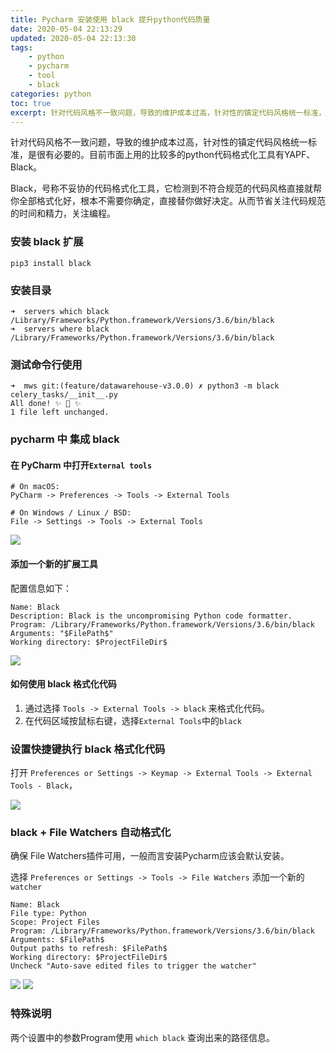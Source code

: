 ```yaml
---
title: Pycharm 安装使用 black 提升python代码质量
date: 2020-05-04 22:13:29
updated: 2020-05-04 22:13:30
tags: 
    - python
    - pycharm
    - tool
    - black
categories: python
toc: true
excerpt: 针对代码风格不一致问题，导致的维护成本过高，针对性的镇定代码风格统一标准，是很有必要的。目前市面上用的比较多的python代码格式化工具有YAPF、Black。Black，号称不妥协的代码格式化工具，它检测到不符合规范的代码风格直接就帮你全部格式化好，根本不需要你确定，直接替你做好决定。从而节省关注代码规范的时间和精力，关注编程。
---
```


针对代码风格不一致问题，导致的维护成本过高，针对性的镇定代码风格统一标准，是很有必要的。目前市面上用的比较多的python代码格式化工具有YAPF、Black。

Black，号称不妥协的代码格式化工具，它检测到不符合规范的代码风格直接就帮你全部格式化好，根本不需要你确定，直接替你做好决定。从而节省关注代码规范的时间和精力，关注编程。

### 安装 black 扩展
```
pip3 install black
```

### 安装目录
```
➜  servers which black
/Library/Frameworks/Python.framework/Versions/3.6/bin/black
➜  servers where black
/Library/Frameworks/Python.framework/Versions/3.6/bin/black
```

### 测试命令行使用
```
➜  mws git:(feature/datawarehouse-v3.0.0) ✗ python3 -m black celery_tasks/__init__.py
All done! ✨ 🍰 ✨
1 file left unchanged.
```

### pycharm 中 集成 black

#### 在 PyCharm 中打开`External tools`
```
# On macOS:
PyCharm -> Preferences -> Tools -> External Tools

# On Windows / Linux / BSD:
File -> Settings -> Tools -> External Tools
```

![](https://static.studytime.xin/image/articles/20200402001716.png)

#### 添加一个新的扩展工具
配置信息如下：
```
Name: Black
Description: Black is the uncompromising Python code formatter.
Program: /Library/Frameworks/Python.framework/Versions/3.6/bin/black
Arguments: "$FilePath$"
Working directory: $ProjectFileDir$
```

![](https://static.studytime.xin/image/articles/20200402001904.png)

#### 如何使用 black 格式化代码

1. 通过选择 `Tools -> External Tools -> black` 来格式化代码。
2. 在代码区域按鼠标右键，选择`External Tools`中的`black`

### 设置快捷键执行 black 格式化代码

打开 `Preferences or Settings -> Keymap -> External Tools -> External Tools - Black`，

![](https://static.studytime.xin/image/articles/20200402003403.png)


### black + File Watchers 自动格式化
确保 File Watchers插件可用，一般而言安装Pycharm应该会默认安装。

选择 `Preferences or Settings -> Tools -> File Watchers` 添加一个新的`watcher`

```
Name: Black
File type: Python
Scope: Project Files
Program: /Library/Frameworks/Python.framework/Versions/3.6/bin/black
Arguments: $FilePath$
Output paths to refresh: $FilePath$
Working directory: $ProjectFileDir$
Uncheck "Auto-save edited files to trigger the watcher"
```

![](https://static.studytime.xin/image/articles/20200402003921.png)
![](https://static.studytime.xin/image/articles/20200402004011.png)

### 特殊说明
两个设置中的参数Program使用 `which black` 查询出来的路径信息。




